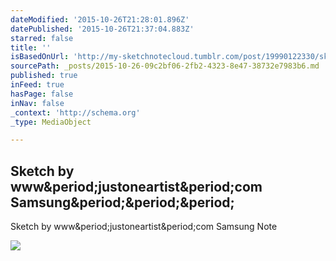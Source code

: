```yaml
---
dateModified: '2015-10-26T21:28:01.896Z'
datePublished: '2015-10-26T21:37:04.883Z'
starred: false
title: ''
isBasedOnUrl: 'http://my-sketchnotecloud.tumblr.com/post/19990122330/sketch-by-wwwjustoneartistcom-samsung-note'
sourcePath: _posts/2015-10-26-09c2bf06-2fb2-4323-8e47-38732e7983b6.md
published: true
inFeed: true
hasPage: false
inNav: false
_context: 'http://schema.org'
_type: MediaObject

---
```

<article style=""><h1>Sketch by www&amp;period;justoneartist&amp;period;com Samsung&amp;period;&amp;period;&amp;period;</h1><p>Sketch by www&amp;period;justoneartist&amp;period;com Samsung Note</p><img src="http://36.media.tumblr.com/tumblr_m1iv02trD91rpz8n2o1_1280.jpg" /></article>